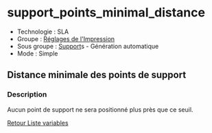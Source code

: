 # support_points_minimal_distance

* Technologie : SLA
* Groupe : [Réglages de l'Impression](../sla_printer/sla_parameters.md)
* Sous groupe : [Support](../print_settings/print_settings.md#support)s - Génération automatique
* Mode : Simple

## Distance minimale des points de support

### Description

Aucun point de support ne sera positionné plus près que ce seuil.

[Retour Liste variables](variable_list.md)